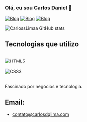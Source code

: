 ### Olá, eu sou Carlos Daniel 👋

[![Blog](https://img.shields.io/badge/LinkedIn-0077B5?style=for-the-badge&logo=linkedin&logoColor=white)](https://www.linkedin.com/in/carlos-daniel-de-queiroz-lima/)
[![Blog](https://img.shields.io/badge/GitHub-100000?style=for-the-badge&logo=github&logoColor=white)](https://github.com/CarlossLimaa)
[![Blog](https://img.shields.io/badge/Instagram-E4405F?style=for-the-badge&logo=instagram&logoColor=white)](https://instagram.com/carloss.real?igshid=ZDdkNTZiNTM=)

![CarlossLimaa GitHub stats](https://github-readme-stats.vercel.app/api?username=CarlossLimaa&show_icons=true&theme=radical)

## Tecnologias que utilizo

<div style="display: inline_block"><br/>
<img align="center" alt="HTML5" src="https://img.shields.io/badge/HTML-239120?style=for-the-badge&logo=html5&logoColor=white"/>

<div style="display: inline_block"><br/>
<img align="center" alt="CSS3" src="https://img.shields.io/badge/CSS3-1572B6?style=for-the-badge&logo=css3&logoColor=white"/>
</div><br/>

Fascinado por negócios e tecnologia.

## Email:
- contato@carlosdqlima.com

